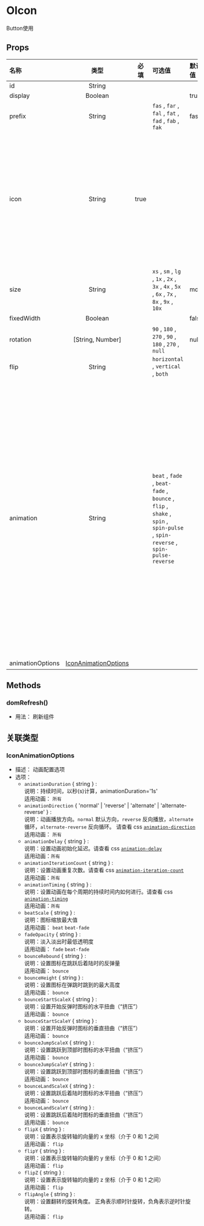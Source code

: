 # OIcon

Button使用

## Props

| 名称             |                      类型                     | 必填 | 可选值                                                                                                                      | 默认值 | 描述                                                                                                                                                                                                                                                                                                                                                                                                                                       |
| :--------------- | :-------------------------------------------: | :--: | :-------------------------------------------------------------------------------------------------------------------------- | :----- | :----------------------------------------------------------------------------------------------------------------------------------------------------------------------------------------------------------------------------------------------------------------------------------------------------------------------------------------------------------------------------------------------------------------------------------------- |
| id               |                     String                    |      |                                                                                                                             |        |                                                                                                                                                                                                                                                                                                                                                                                                                                            |
| display          |                    Boolean                    |      |                                                                                                                             | true   |                                                                                                                                                                                                                                                                                                                                                                                                                                            |
| prefix           |                     String                    |      | `fas` , `far` , `fal` , `fat` , `fad` , `fab` , `fak`                                                                       | fas    | fontawesome 图标前缀                                                                                                                                                                                                                                                                                                                                                                                                                       |
| icon             |                     String                    | true |                                                                                                                             |        | 图标名称<br/><br/>例如：<br/>&lt;i class=&quot;fa-solid fa-address-book&quot;&gt;&lt;/i&gt;<br/>描述的是 `fas` 风格的 `address-book`。<br/><br/>组件配置如下：<br/>`prefix`=&quot;fas&quot;<br/>`icon`=&quot;address-book&quot;<br/>[查询图标](https://fontawesome.com/search?m=free)                                                                                                                                                      |
| size             |                     String                    |      | `xs` , `sm` , `lg` , `1x` , `2x` , `3x` , `4x` , `5x` , `6x` , `7x` , `8x` , `9x` , `10x`                                   | md     | 图标尺寸                                                                                                                                                                                                                                                                                                                                                                                                                                   |
| fixedWidth       |                    Boolean                    |      |                                                                                                                             | false  | 修复图标宽度                                                                                                                                                                                                                                                                                                                                                                                                                               |
| rotation         |                [String, Number]               |      | `90` , `180` , `270` , `90` , `180` , `270` , `null`                                                                        | null   | 旋转                                                                                                                                                                                                                                                                                                                                                                                                                                       |
| flip             |                     String                    |      | `horizontal` , `vertical` , `both`                                                                                          |        | 翻转                                                                                                                                                                                                                                                                                                                                                                                                                                       |
| animation        |                     String                    |      | `beat` , `fade` , `beat-fade` , `bounce` , `flip` , `shake` , `spin` , `spin-pulse` , `spin-reverse` , `spin-pulse-reverse` |        | 动画<br/>`beat`: 有节奏的放大缩小。<br/>`fade`: 淡入和淡出图标。<br/>`beat-fade`: beat与fade合并动画。<br/>`bounce`: 上下弹跳。<br/>`flip`: 在 3D 空间中旋转图标（打开新窗口）。 默认情况下，翻转将图标围绕 Y 轴旋转 180 度。 翻转有助于转换、处理状态或使用在现实世界中翻转的物理对象。<br/>`shake`: 来回摇动。<br/>`spin`: 旋转。<br/>`spin-pulse`: 八步旋转。<br/>`spin-reverse`: 逆时针旋转<br/>`spin-pulse-reverse`: 逆时针八步旋转。 |
| animationOptions | [IconAnimationOptions](#iconanimationoptions) |      |                                                                                                                             |        | 动画配置选项                                                                                                                                                                                                                                                                                                                                                                                                                               |

## Methods

### domRefresh()
- 用法： 刷新组件

## 关联类型



### IconAnimationOptions

- 描述： 动画配置选项
- 选项：
	 - `animationDuration` { string } : <br/>说明：持续时间，以秒(s)计算，animationDuration=&#39;1s&#39;<br/>适用动画： `所有`
	 - `animationDirection` { 'normal' | 'reverse' | 'alternate' | 'alternate-reverse' } : <br/>说明：动画播放方向。`normal` 默认方向，`reverse` 反向播放，`alternate` 循环，`alternate-reverse` 反向循环。	请查看 css [`animation-direction`](https://developer.mozilla.org/en-US/docs/Web/CSS/animation-direction)<br/>适用动画： `所有`
	 - `animationDelay` { string } : <br/>说明：设置动画初始化延迟。请查看 css [`animation-delay`](https://developer.mozilla.org/en-US/docs/Web/CSS/animation-delay)<br/>适用动画：`所有`
	 - `animationIterationCount` { string } : <br/>说明：设置动画重复次数。请查看 css [`animation-iteration-count`](https://developer.mozilla.org/en-US/docs/Web/CSS/animation-iteration-count)<br/>适用动画：`所有`
	 - `animationTiming` { string } : <br/>说明：设置动画在每个周期的持续时间内如何进行。请查看 css [`animation-timing`](https://developer.mozilla.org/en-US/docs/Web/CSS/animation-timing-function)<br/>适用动画：`所有`
	 - `beatScale` { string } : <br/>说明：图标缩放最大值<br/>适用动画： `beat` `beat-fade`
	 - `fadeOpacity` { string } : <br/>说明：淡入淡出时最低透明度<br/>适用动画： `fade` `beat-fade`
	 - `bounceRebound` { string } : <br/>说明：设置图标在跳跃后着陆时的反弹量<br/>适用动画： `bounce`
	 - `bounceHeight` { string } : <br/>说明：设置图标在弹跳时跳到的最大高度<br/>适用动画： `bounce`
	 - `bounceStartScaleX` { string } : <br/>说明：设置开始反弹时图标的水平扭曲（“挤压”）<br/>适用动画： `bounce`
	 - `bounceStartScaleY` { string } : <br/>说明：设置开始反弹时图标的垂直扭曲（“挤压”）<br/>适用动画： `bounce`
	 - `bounceJumpScaleX` { string } : <br/>说明：设置跳跃到顶部时图标的水平扭曲（“挤压”）<br/>适用动画： `bounce`
	 - `bounceJumpScaleY` { string } : <br/>说明：设置跳跃到顶部时图标的垂直扭曲（“挤压”）<br/>适用动画： `bounce`
	 - `bounceLandScaleX` { string } : <br/>说明：设置跳跃后着陆时图标的水平扭曲（“挤压”）<br/>适用动画： `bounce`
	 - `bounceLandScaleY` { string } : <br/>说明：设置跳跃后着陆时图标的垂直扭曲（“挤压”）<br/>适用动画： `bounce`
	 - `flipX` { string } : <br/>说明：设置表示旋转轴的向量的 x 坐标（介于 0 和 1 之间<br/>适用动画： `flip`
	 - `flipY` { string } : <br/>说明：设置表示旋转轴的向量的 y 坐标（介于 0 和 1 之间）<br/>适用动画： `flip`
	 - `flipZ` { string } : <br/>说明：设置表示旋转轴的向量的 z 坐标（介于 0 和 1 之间）<br/>适用动画： `flip`
	 - `flipAngle` { string } : <br/>说明：设置翻转的旋转角度。 正角表示顺时针旋转，负角表示逆时针旋转。<br/>适用动画： `flip`